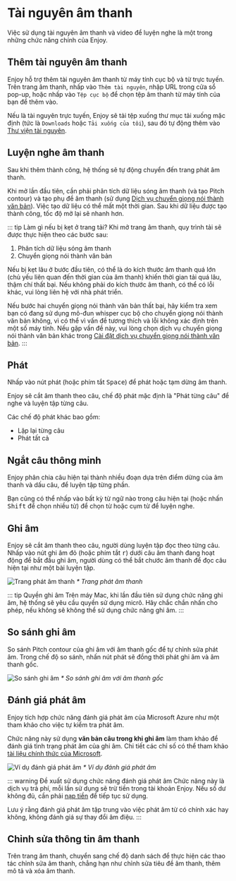 # Tài nguyên âm thanh

Việc sử dụng tài nguyên âm thanh và video để luyện nghe là một trong những chức năng chính của Enjoy.

## Thêm tài nguyên âm thanh

Enjoy hỗ trợ thêm tài nguyên âm thanh từ máy tính cục bộ và từ trực tuyến. Trên trang âm thanh, nhấp vào `Thêm tài nguyên`, nhập URL trong cửa sổ pop-up, hoặc nhấp vào `Tệp cục bộ` để chọn tệp âm thanh từ máy tính của bạn để thêm vào.

Nếu là tài nguyên trực tuyến, Enjoy sẽ tải tệp xuống thư mục tải xuống mặc định (tức là `Downloads` hoặc `Tải xuống của tôi`), sau đó tự động thêm vào [Thư viện tài nguyên](./settings#资源库保存路径).

## Luyện nghe âm thanh

Sau khi thêm thành công, hệ thống sẽ tự động chuyển đến trang phát âm thanh.

Khi mở lần đầu tiên, cần phải phân tích dữ liệu sóng âm thanh (và tạo Pitch contour) và tạo phụ đề âm thanh (sử dụng [Dịch vụ chuyển giọng nói thành văn bản](./settings#语音转文本服务)). Việc tạo dữ liệu có thể mất một thời gian. Sau khi dữ liệu được tạo thành công, tốc độ mở lại sẽ nhanh hơn.

::: tip Làm gì nếu bị kẹt ở trang tải?
Khi mở trang âm thanh, quy trình tải sẽ được thực hiện theo các bước sau:

1. Phân tích dữ liệu sóng âm thanh
2. Chuyển giọng nói thành văn bản

Nếu bị kẹt lâu ở bước đầu tiên, có thể là do kích thước âm thanh quá lớn (chủ yếu liên quan đến thời gian của âm thanh) khiến thời gian tải quá lâu, thậm chí thất bại. Nếu không phải do kích thước âm thanh, có thể có lỗi khác, vui lòng liên hệ với nhà phát triển.

Nếu bước hai chuyển giọng nói thành văn bản thất bại, hãy kiểm tra xem bạn có đang sử dụng mô-đun whisper cục bộ cho chuyển giọng nói thành văn bản không, vì có thể vì vấn đề tương thích và lỗi không xác định trên một số máy tính. Nếu gặp vấn đề này, vui lòng chọn dịch vụ chuyển giọng nói thành văn bản khác trong [Cài đặt dịch vụ chuyển giọng nói thành văn bản](./settings#语音转文本服务).
:::

## Phát

Nhấp vào nút phát (hoặc phím tắt <kbd>Space</kbd>) để phát hoặc tạm dừng âm thanh.

Enjoy sẽ cắt âm thanh theo câu, chế độ phát mặc định là "Phát từng câu" để nghe và luyện tập từng câu.

Các chế độ phát khác bao gồm:

- Lặp lại từng câu
- Phát tất cả

## Ngắt câu thông minh

Enjoy phân chia câu hiện tại thành nhiều đoạn dựa trên điểm dừng của âm thanh và dấu câu, để luyện tập từng phần.

Bạn cũng có thể nhấp vào bất kỳ từ ngữ nào trong câu hiện tại (hoặc nhấn <kbd>Shift</kbd> để chọn nhiều từ) để chọn từ hoặc cụm từ để luyện nghe.

## Ghi âm

Enjoy sẽ cắt âm thanh theo câu, người dùng luyện tập đọc theo từng câu. Nhấp vào nút ghi âm đỏ (hoặc phím tắt <kbd>r</kbd>) dưới câu âm thanh đang hoạt động để bắt đầu ghi âm, người dùng có thể bắt chước âm thanh để đọc câu hiện tại như một bài luyện tập.

![Trang phát âm thanh](/images/enjoy/audio-page.png)
_\* Trang phát âm thanh_

::: tip Quyền ghi âm
Trên máy Mac, khi lần đầu tiên sử dụng chức năng ghi âm, hệ thống sẽ yêu cầu quyền sử dụng micrô. Hãy chắc chắn nhấn cho phép, nếu không sẽ không thể sử dụng chức năng ghi âm.
:::

## So sánh ghi âm

So sánh Pitch contour của ghi âm với âm thanh gốc để tự chỉnh sửa phát âm. Trong chế độ so sánh, nhấn nút phát sẽ đồng thời phát ghi âm và âm thanh gốc.

![So sánh ghi âm](/images/enjoy/recording-comparing.png)
_\* So sánh ghi âm với âm thanh gốc_

## Đánh giá phát âm

Enjoy tích hợp chức năng đánh giá phát âm của Microsoft Azure như một tham khảo cho việc tự kiểm tra phát âm.

Chức năng này sử dụng **văn bản câu trong khi ghi âm** làm tham khảo để đánh giá tình trạng phát âm của ghi âm. Chi tiết các chỉ số có thể tham khảo [tài liệu chính thức của Microsoft](https://learn.microsoft.com/en-us/azure/ai-services/speech-service/how-to-pronunciation-assessment?pivots=programming-language-javascript#scripted-assessment-results).

![Ví dụ đánh giá phát âm](/images/enjoy/pronouce-assessment.png)
_\* Ví dụ đánh giá phát âm_

::: warning Đề xuất sử dụng chức năng đánh giá phát âm
Chức năng này là dịch vụ trả phí, mỗi lần sử dụng sẽ trừ tiền trong tài khoản Enjoy. Nếu số dư không đủ, cần phải [nạp tiền](./settings#充值) để tiếp tục sử dụng.

Lưu ý rằng đánh giá phát âm tập trung vào việc phát âm từ có chính xác hay không, không đánh giá sự thay đổi âm điệu.
:::

## Chỉnh sửa thông tin âm thanh

Trên trang âm thanh, chuyển sang chế độ danh sách để thực hiện các thao tác chỉnh sửa âm thanh, chẳng hạn như chỉnh sửa tiêu đề âm thanh, thêm mô tả và xóa âm thanh.
